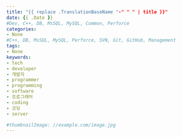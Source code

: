 ```yaml
---
title: "{{ replace .TranslationBaseName "-" " " | title }}"
date: {{ .Date }}
#Dev, C++, DB, MsSQL, MySQL, Common, Perforce
categories:
- None
#C++, DB, MsSQL, MySQL, Perforce, SVN, Git, GitHub, Management
tags:
- None
keywords:
- tech
- developer
- 개발자
- programmer
- programming
- software
- 프로그래머
- coding
- 코딩
- server

#thumbnailImage: //example.com/image.jpg
---
```


<!--more-->
